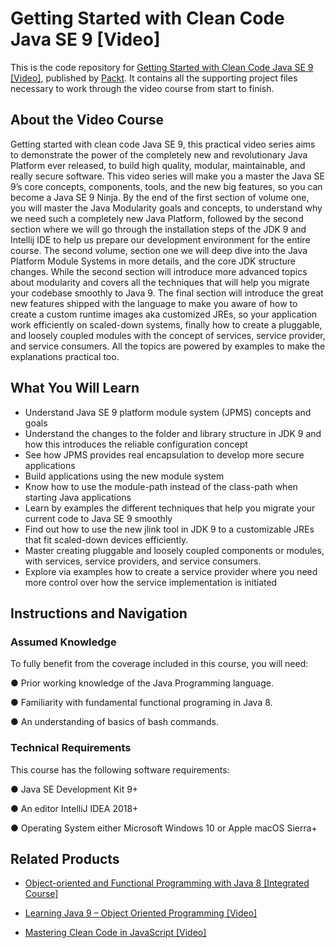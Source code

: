 


# Getting Started with Clean Code Java SE 9 [Video]
This is the code repository for [Getting Started with Clean Code Java SE 9 [Video]](https://www.packtpub.com/application-development/getting-started-clean-code-java-se-9-video?utm_source=github&utm_medium=repository&utm_campaign=9781787285064), published by [Packt](https://www.packtpub.com/?utm_source=github). It contains all the supporting project files necessary to work through the video course from start to finish.

## About the Video Course
Getting started with clean code Java SE 9, this practical video series aims to demonstrate the power of the completely new and revolutionary Java Platform ever released, to build high quality, modular, maintainable, and really secure software.
This video series will make you a master the Java SE 9’s core concepts, components, tools, and the new big features, so you can become a Java SE 9 Ninja. By the end of the first section of volume one, you will master the Java Modularity goals and concepts, to understand why we need such a completely new Java Platform, followed by the second section where we will go through the installation steps of the JDK 9 and Intellij IDE to help us prepare our development environment for the entire course.
The second volume, section one we will deep dive into the Java Platform Module Systems in more details, and the core JDK structure changes. While the second section will introduce more advanced topics about modularity and covers all the techniques that will help you migrate your codebase smoothly to Java 9. The final section will introduce the great new features shipped with the language to make you aware of how to create a custom runtime images aka customized JREs, so your application work efficiently on scaled-down systems, finally how to create a pluggable, and loosely coupled modules with the concept of services, service provider, and service consumers.
All the topics are powered by examples to make the explanations practical too.


<H2>What You Will Learn</H2>
<DIV class=book-info-will-learn-text>
<UL>
<LI>Understand Java SE 9 platform module system (JPMS) concepts and goals
<LI>Understand the changes to the folder and library structure in JDK 9 and how this introduces the reliable configuration concept 
<LI>See how JPMS provides real encapsulation to develop more secure applications 
<LI>Build applications using the new module system 
<LI>Know how to use the module-path instead of the class-path when starting Java applications
<LI>Learn by examples the different techniques that help you migrate your current code to Java SE 9 smoothly
<LI>Find out how to use the new jlink tool in JDK 9 to a customizable JREs that fit scaled-down devices efficiently.
<LI>Master creating pluggable and loosely coupled components or modules, with services, service providers, and service consumers.
<LI>Explore via examples how to create a service provider where you need more control over how the service implementation is initiated </LI></UL></DIV>

## Instructions and Navigation
### Assumed Knowledge
To fully benefit from the coverage included in this course, you will need:<br/>

●	Prior working knowledge of the Java Programming language.

●	Familiarity with fundamental functional programing in Java 8.

●	An understanding of basics of bash commands.

### Technical Requirements
This course has the following software requirements:<br/>

●	Java SE Development Kit 9+

●	An editor IntelliJ IDEA 2018+

●	Operating System either Microsoft Windows 10 or Apple macOS Sierra+


## Related Products
* [Object-oriented and Functional Programming with Java 8 [Integrated Course]](https://www.packtpub.com/application-development/object-oriented-and-functional-programming-java-8-integrated-course?utm_source=github&utm_medium=repository&utm_campaign=9781788294027)

* [Learning Java 9 – Object Oriented Programming [Video]](https://www.packtpub.com/application-development/learning-java-9-–-object-oriented-programming-video?utm_source=github&utm_medium=repository&utm_campaign=9781788623933)

* [Mastering Clean Code in JavaScript [Video]](https://www.packtpub.com/application-development/mastering-clean-code-javascript-video?utm_source=github&utm_medium=repository&utm_campaign=9781788999588)

